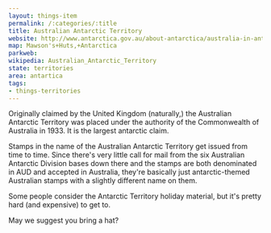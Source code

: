 ```yaml
---
layout: things-item
permalink: /:categories/:title
title: Australian Antarctic Territory
website: http://www.antarctica.gov.au/about-antarctica/australia-in-antarctica/australian-antarctic-territory
map: Mawson's+Huts,+Antarctica
parkweb: 
wikipedia: Australian_Antarctic_Territory
state: territories
area: antartica
tags:
- things-territories
---
```


Originally claimed by the United Kingdom (naturally,) the Australian Antarctic Territory was placed under the authority of the Commonwealth of Australia in 1933. It is the largest antarctic claim.

Stamps in the name of the Australian Antarctic Territory get issued from time to time. Since there's very little call for mail from the six Australian Antarctic Division bases down there and the stamps are both denominated in AUD and accepted in Australia, they're basically just antarctic-themed Australian stamps with a slightly different name on them.

Some people consider the Antarctic Territory holiday material, but it's pretty hard (and expensive) to get to. 

May we suggest you bring a hat? 